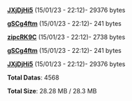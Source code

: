 [**JXjDjHi5**](/data/JXjDjHi5.txt) (15/01/23 - 22:12)- 29376 bytes

[**gSCg4ftm**](/data/gSCg4ftm.txt) (15/01/23 - 22:12)- 241 bytes

[**zipcRK9C**](/data/zipcRK9C.txt) (15/01/23 - 22:12)- 2738 bytes

[**gSCg4ftm**](/data/gSCg4ftm.txt) (15/01/23 - 22:12)- 241 bytes

[**JXjDjHi5**](/data/JXjDjHi5.txt) (15/01/23 - 22:12)- 29376 bytes

**Total Datas**: 4568

**Total Size**: 28.28 MB / 28.3 MB